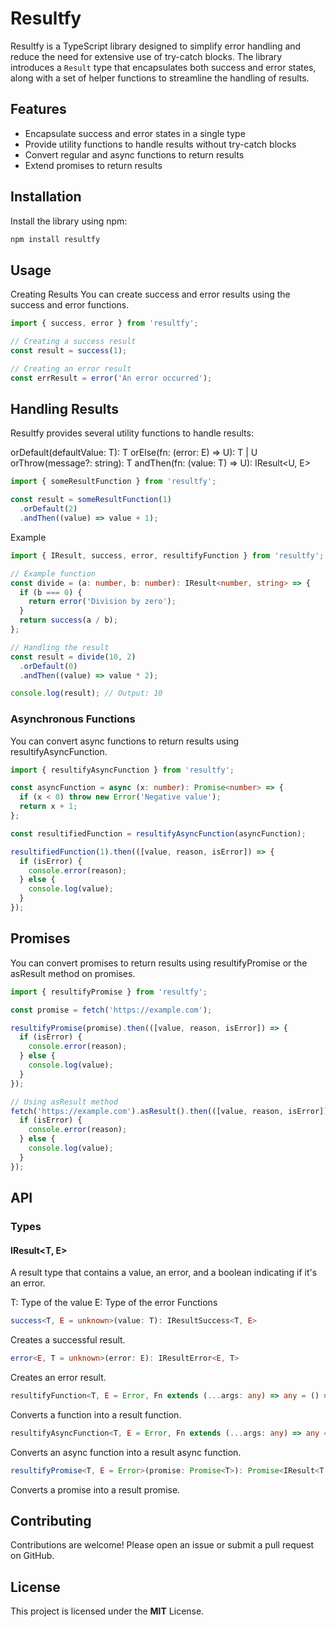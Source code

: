 # Resultfy
Resultfy is a TypeScript library designed to simplify error handling and reduce the need for extensive use of try-catch blocks. The library introduces a `Result` type that encapsulates both success and error states, along with a set of helper functions to streamline the handling of results.

## Features
- Encapsulate success and error states in a single type
- Provide utility functions to handle results without try-catch blocks
- Convert regular and async functions to return results
- Extend promises to return results

## Installation
Install the library using npm:

```bash
npm install resultfy
```

## Usage
Creating Results
You can create success and error results using the success and error functions.

```typescript
import { success, error } from 'resultfy';

// Creating a success result
const result = success(1);

// Creating an error result
const errResult = error('An error occurred');
```

## Handling Results
Resultfy provides several utility functions to handle results:

orDefault(defaultValue: T): T
orElse(fn: (error: E) => U): T | U
orThrow(message?: string): T
andThen(fn: (value: T) => U): IResult<U, E>

```typescript
import { someResultFunction } from 'resultfy';

const result = someResultFunction(1)
  .orDefault(2)
  .andThen((value) => value + 1);
```
Example
```typescript
import { IResult, success, error, resultifyFunction } from 'resultfy';

// Example function
const divide = (a: number, b: number): IResult<number, string> => {
  if (b === 0) {
    return error('Division by zero');
  }
  return success(a / b);
};

// Handling the result
const result = divide(10, 2)
  .orDefault(0)
  .andThen((value) => value * 2);

console.log(result); // Output: 10
```

### Asynchronous Functions
You can convert async functions to return results using resultifyAsyncFunction.

```typescript
import { resultifyAsyncFunction } from 'resultfy';

const asyncFunction = async (x: number): Promise<number> => {
  if (x < 0) throw new Error('Negative value');
  return x + 1;
};

const resultifiedFunction = resultifyAsyncFunction(asyncFunction);

resultifiedFunction(1).then(([value, reason, isError]) => {
  if (isError) {
    console.error(reason);
  } else {
    console.log(value);
  }
});
```

## Promises
You can convert promises to return results using resultifyPromise or the asResult method on promises.

```typescript
import { resultifyPromise } from 'resultfy';

const promise = fetch('https://example.com');

resultifyPromise(promise).then(([value, reason, isError]) => {
  if (isError) {
    console.error(reason);
  } else {
    console.log(value);
  }
});

// Using asResult method
fetch('https://example.com').asResult().then(([value, reason, isError]) => {
  if (isError) {
    console.error(reason);
  } else {
    console.log(value);
  }
});
```

## API
### Types
#### IResult<T, E>
A result type that contains a value, an error, and a boolean indicating if it's an error.

T: Type of the value
E: Type of the error
Functions
```typescript
success<T, E = unknown>(value: T): IResultSuccess<T, E>
```
Creates a successful result.
```typescript
error<E, T = unknown>(error: E): IResultError<E, T>
```
Creates an error result.
```typescript
resultifyFunction<T, E = Error, Fn extends (...args: any) => any = () => void>(fn: Fn): (...args: Parameters<Fn>) => IResult<T, E>
```
Converts a function into a result function.
```typescript
resultifyAsyncFunction<T, E = Error, Fn extends (...args: any) => any = () => void>(fn: Fn): (...args: Parameters<Fn>) => Promise<IResult<T, E>>
```
Converts an async function into a result async function.
```typescript
resultifyPromise<T, E = Error>(promise: Promise<T>): Promise<IResult<T, E>>
```
Converts a promise into a result promise.

## Contributing
Contributions are welcome! Please open an issue or submit a pull request on GitHub.

## License
This project is licensed under the **MIT** License.